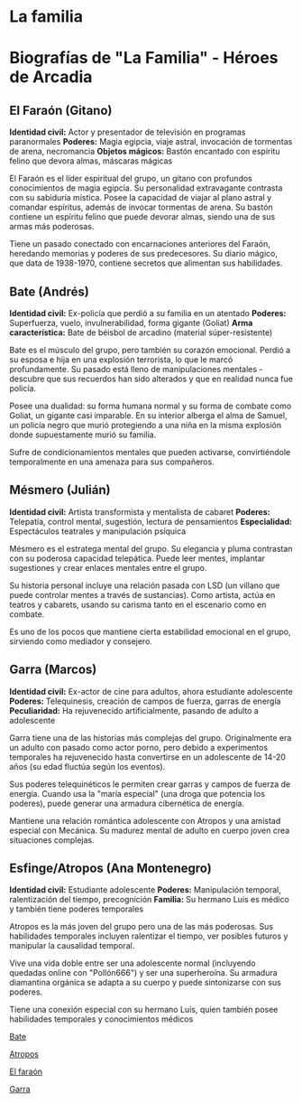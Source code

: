 # La familia

# Biografías de "La Familia" - Héroes de Arcadia

## El Faraón (Gitano)

**Identidad civil:** Actor y presentador de televisión en programas paranormales
**Poderes:** Magia egipcia, viaje astral, invocación de tormentas de arena, necromancia
**Objetos mágicos:** Bastón encantado con espíritu felino que devora almas, máscaras mágicas

El Faraón es el líder espiritual del grupo, un gitano con profundos conocimientos de magia egipcia. Su personalidad extravagante contrasta con su sabiduría mística. Posee la capacidad de viajar al plano astral y comandar espíritus, además de invocar tormentas de arena. Su bastón contiene un espíritu felino que puede devorar almas, siendo una de sus armas más poderosas.

Tiene un pasado conectado con encarnaciones anteriores del Faraón, heredando memorias y poderes de sus predecesores. Su diario mágico, que data de 1938-1970, contiene secretos que alimentan sus habilidades.

## Bate (Andrés)

**Identidad civil:** Ex-policía que perdió a su familia en un atentado
**Poderes:** Superfuerza, vuelo, invulnerabilidad, forma gigante (Goliat)
**Arma característica:** Bate de béisbol de arcadino (material súper-resistente)

Bate es el músculo del grupo, pero también su corazón emocional. Perdió a su esposa e hija en una explosión terrorista, lo que le marcó profundamente. Su pasado está lleno de manipulaciones mentales - descubre que sus recuerdos han sido alterados y que en realidad nunca fue policía.

Posee una dualidad: su forma humana normal y su forma de combate como Goliat, un gigante casi imparable. En su interior alberga el alma de Samuel, un policía negro que murió protegiendo a una niña en la misma explosión donde supuestamente murió su familia.

Sufre de condicionamientos mentales que pueden activarse, convirtiéndole temporalmente en una amenaza para sus compañeros.

## Mésmero (Julián)

**Identidad civil:** Artista transformista y mentalista de cabaret
**Poderes:** Telepatía, control mental, sugestión, lectura de pensamientos
**Especialidad:** Espectáculos teatrales y manipulación psíquica

Mésmero es el estratega mental del grupo. Su elegancia y pluma contrastan con su poderosa capacidad telepática. Puede leer mentes, implantar sugestiones y crear enlaces mentales entre el grupo.

Su historia personal incluye una relación pasada con LSD (un villano que puede controlar mentes a través de sustancias). Como artista, actúa en teatros y cabarets, usando su carisma tanto en el escenario como en combate.

Es uno de los pocos que mantiene cierta estabilidad emocional en el grupo, sirviendo como mediador y consejero.

## Garra (Marcos)

**Identidad civil:** Ex-actor de cine para adultos, ahora estudiante adolescente
**Poderes:** Telequinesis, creación de campos de fuerza, garras de energía
**Peculiaridad:** Ha rejuvenecido artificialmente, pasando de adulto a adolescente

Garra tiene una de las historias más complejas del grupo. Originalmente era un adulto con pasado como actor porno, pero debido a experimentos temporales ha rejuvenecido hasta convertirse en un adolescente de 14-20 años (su edad fluctúa según los eventos).

Sus poderes telequinéticos le permiten crear garras y campos de fuerza de energía. Cuando usa la "maría especial" (una droga que potencia los poderes), puede generar una armadura cibernética de energía.

Mantiene una relación romántica adolescente con Atropos y una amistad especial con Mecánica. Su madurez mental de adulto en cuerpo joven crea situaciones complejas.

## Esfinge/Atropos (Ana Montenegro)

**Identidad civil:** Estudiante adolescente
**Poderes:** Manipulación temporal, ralentización del tiempo, precognición
**Familia:** Su hermano Luis es médico y también tiene poderes temporales

Atropos es la más joven del grupo pero una de las más poderosas. Sus habilidades temporales incluyen ralentizar el tiempo, ver posibles futuros y manipular la causalidad temporal.

Vive una vida doble entre ser una adolescente normal (incluyendo quedadas online con "Pollón666") y ser una superheroína. Su armadura diamantina orgánica se adapta a su cuerpo y puede sintonizarse con sus poderes.

Tiene una conexión especial con su hermano Luis, quien también posee habilidades temporales y conocimientos médicos

[Bate](La%20familia%201fe4d9bb8c068021b2c6c378c70f749a/Bate%201fe4d9bb8c0680a2833feb97ebc162e2.md)

[Atropos](La%20familia%201fe4d9bb8c068021b2c6c378c70f749a/Atropos%201fe4d9bb8c068087ad5fd81bc3aa07e5.md)

[El faraón](La%20familia%201fe4d9bb8c068021b2c6c378c70f749a/El%20farao%CC%81n%201fe4d9bb8c06805db6f4f3349dc9c7c1.md)

[Garra](La%20familia%201fe4d9bb8c068021b2c6c378c70f749a/Garra%201fe4d9bb8c068004b069d788ff80bc61.md)